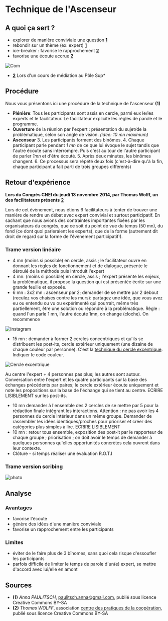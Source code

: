 # Technique de l'Ascenseur 

## A quoi ça sert ? 
* explorer de manière conviviale une question **[1](#note)**
* rebondir sur un thème (ex: expert) **[1](#note)**
* ice-breaker : favorise le rapprochement **[2](#note)**
* favorise une écoute accrue **[2](#note)**

![Com](http://photos-e.ak.instagram.com/hphotos-ak-xpf1/10802711_402298783260556_765599718_n.jpg) 

* **[2](#note)** Lors d'un cours de médiation au Pôle Sup*

## Procédure 

Nous vous présentons ici une procédure de la technique de l'ascenseur **(1)**

* **Plénière**: Tous les participants sont assis en cercle, parmi eux le/les experts et le facilitateur. Le facilitateur explicite les règles de parole et le programme. 
*  **Ouverture** de la réunion par l'expert : présentation du sujet/de la problématique, selon son angle de vision. *(idée: 10 mn maximum)*
* **Ascenseur**
  3.  Les participants forment des binômes. 
  4. Chaque participant parle pendant *1 mn* de ce que lui évoque le sujet tandis que l'autre écoute sans interrompre. Puis c'est au tour de l'autre participant de parler *1mn* et d'être écouté. 
  5. Après deux minutes, les binômes changent.
  6. Ce processus sera répété deux fois (c'est-à-dire qu'à la fin, chaque participant a fait parti de trois groupes différents)

## Retour d'expérience

**Lors du Congrès CNEI du jeudi 13 novembre 2014, par Thomas Wolff, un des facilitateurs présents** **[2](#note)**

Lors de cet évènement, nous étions 6 facilitateurs à tenter de trouver une manière de rendre un débat avec expert convivial et surtout participatif. En sachant que nous avions des contraintes importantes fixées par les organisateurs du congrès, que ce soit du point de vue du temps (50 mn), du fond (ce dont quoi parleraient les experts), que de la forme (autrement dit droit de regard sur la forme de l'évènement participatif!). 

### Trame version linéaire 

* 4 mn (moins si possible) en cercle, assis ; le facilitateur ouvre en donnant les règles de fonctionnement et de dialogue, présente le déroulé de la méthode puis introduit l'expert
* 4 mn: (moins si possible) en cercle, assis ; l'expert présente les enjeux, la problématique, il propose la question qui est présentée écrite sur une grande feuille et exposée.
* 6 mn : 3x2 mn : ascenseur par 2; demander de se mettre par 2 debout (reculez vos chaises contre les murs): partagez une idée, que vous avez eu ou entendu ou vu ou expérimenté qui pourrait, même très partiellement, être une solution ou répondre à la problématique. Règle : quand l'un parle 1 mn, l'autre écoute 1mn, on change (cloche). On recommence

![Instagram](http://photos-d.ak.instagram.com/hphotos-ak-xpf1/1391419_539301739538147_2057480812_n.jpg)

* 15 mn : demander à former 2 cercles concentriques et qu'ils se distribuent les post-its, cercle extérieur uniquement (une dizaine de chaque couleur par personne). C'est la [technique du cercle excentrique](http://www.multibao.org/fiche/cercle_excentrique). Indiquer le code couleur.

![Cercle excentrique](http://photos-b.ak.instagram.com/hphotos-ak-xap1/10785075_874013432638417_271549504_n.jpg)

Au centre l'expert + 4 personnes pas plus; les autres sont autour. Conversation entre l'expert et les quatre participants sur la base des échanges précédents par paires; le cercle extérieur écoute uniquement et note les propositions sur la base de l'échange qui se tient au centre. ECRIRE LISIBLEMENT sur les post-its.

* 10 mn demander à l'ensemble des 2 cercles de se mettre par 5 pour la rédaction finale intégrant les interactions. Attention : ne pas avoir les 4 personnes du cercle intérieur dans un même groupe. Demander de rassembler les idées identiques/proches pour prioriser et créer des catégories plus simples à lire. ECRIRE LISIBLEMENT
* 10 mn : retour tous ensemble, exposition des post-it par le rapporteur de chaque groupe ; priorisation ; on doit avoir le temps de demander à quelques personnes qu'elles opportunités concrètes cela ouvrent dans leur contexte.
* Clôture - si temps réaliser une évaluation R.O.T.I 

### Trame version scribing 

![photo](http://photos-f.ak.instagram.com/hphotos-ak-xfa1/10747870_1559292134307861_58793381_n.jpg)


## Analyse 

### Avantages
* favorise l'écoute 
* génère des idées d'une manière conviviale
* favorise un rapprochement entre les participants  

### Limites

* éviter de le faire plus de 3 bînomes, sans quoi cela risque d'essoufler les participants
* parfois difficile de limiter le temps de parole d'un(e) expert, se mettre d'accord avec lui/elle en amont

## Sources

<a id="note">

* **(1)** *Anna PAULITSCH*, paulitsch.anna@gmail.com, publié sous licence Creative Commons BY-SA
* **(2)** *Thomas WOLFF*, association [centre des pratiques de la coopération](http://cpcoop.fr), publié sous licence Creative Commons BY-SA

